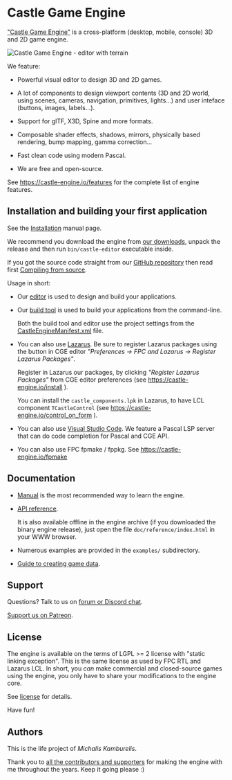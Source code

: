 Castle Game Engine
==================

["Castle Game Engine"](https://castle-engine.io/) is a cross-platform (desktop, mobile, console) 3D and 2D game engine.

![Castle Game Engine - editor with terrain](https://castle-engine.io/images/not_resized_original/combined_cge_logo_game.png)

We feature:

* Powerful visual editor to design 3D and 2D games.

* A lot of components to design viewport contents (3D and 2D world, using scenes, cameras, navigation, primitives, lights...) and user inteface (buttons, images, labels...).

* Support for glTF, X3D, Spine and more formats.

* Composable shader effects, shadows, mirrors, physically based rendering, bump mapping, gamma correction...

* Fast clean code using modern Pascal.

* We are free and open-source.

See https://castle-engine.io/features for the complete list of engine features.

Installation and building your first application
---------

See the [Installation](https://castle-engine.io/install) manual page.

We recommend you download the engine from [our downloads](https://castle-engine.io/download), unpack the release and then run `bin/castle-editor` executable inside.

If you got the source code straight from our [GitHub repository](https://github.com/castle-engine/castle-engine/) then read first [Compiling from source](https://castle-engine.io/compiling_from_source.php).

Usage in short:

- Our [editor](https://castle-engine.io/manual_editor.php) is used to design and build your applications.

- Our [build tool](https://castle-engine.io/build_tool) is used to build your applications from the command-line.

    Both the build tool and editor use the project settings
    from the [CastleEngineManifest.xml](https://castle-engine.io/project_manifest)
    file.

- You can also use [Lazarus](https://www.lazarus-ide.org/). Be sure to register Lazarus packages using the button in CGE editor _"Preferences -> FPC and Lazarus -> Register Lazarus Packages"_.

    Register in Lazarus our packages, by clicking _"Register Lazarus Packages"_ from CGE editor preferences (see https://castle-engine.io/install ).

    You can install the `castle_components.lpk` in Lazarus, to have LCL component `TCastleControl` (see https://castle-engine.io/control_on_form ).

- You can also use [Visual Studio Code](https://castle-engine.io/vscode). We feature a Pascal LSP server that can do code completion for Pascal and CGE API.

- You can also use FPC fpmake / fppkg.
  See https://castle-engine.io/fpmake
    
Documentation
-------

- [Manual](https://castle-engine.io/manual_intro.php) is the most recommended way to learn the engine.

- [API reference](https://castle-engine.io/apidoc/html/index.html).

    It is also available offline in the engine archive (if you downloaded the binary engine release), just open the file `doc/reference/index.html` in your WWW browser.

- Numerous examples are provided in the `examples/` subdirectory.

- [Guide to creating game data](https://castle-engine.io/creating_data_intro.php).

Support
-------

Questions? Talk to us on [forum or Discord chat](https://castle-engine.io/talk.php).

[Support us on Patreon](https://www.patreon.com/castleengine).

License
-------

The engine is available on the terms of LGPL >= 2 license with "static linking exception". This is the same license as used by FPC RTL and Lazarus LCL. In short, you *can* make commercial and closed-source games using the engine, you only have to share your modifications to the engine core.

See [license](https://castle-engine.io/license) for details.

Have fun!

Authors
-------

This is the life project of _Michalis Kamburelis_.

Thank you to [all the contributors and supporters](https://castle-engine.io/credits) for making the engine with me throughout the years. Keep it going please :)
